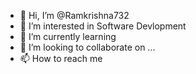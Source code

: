- 👋 Hi, I’m @Ramkrishna732
- 👀 I’m interested in Software Devlopment
- 🌱 I’m currently learning 
- 💞️ I’m looking to collaborate on ...
- 📫 How to reach me 

<!---
Ramkrishna732/Ramkrishna732 is a ✨ special ✨ repository because its `README.md` (this file) appears on your GitHub profile.
You can click the Preview link to take a look at your changes.
--->
